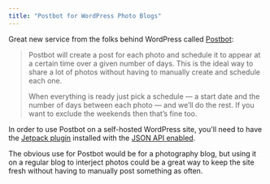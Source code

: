 ```yaml
---
title: "Postbot for WordPress Photo Blogs"
---
```

<p>Great new service from the folks behind WordPress called <a href="https://postbot.co">Postbot</a>:</p>
<blockquote><p>
  Postbot will create a post for each photo and schedule it to appear at a certain time over a given number of days. This is the ideal way to share a lot of photos without having to manually create and schedule each one.</p>
<p>  When everything is ready just pick a schedule — a start date and the number of days between each photo — and we’ll do the rest. If you want to exclude the weekends then that’s fine too.
</p></blockquote>
<p>In order to use Postbot on a self-hosted WordPress site, you'll need to have the <a href="http://jetpack.me/">Jetpack plugin</a> installed with the <a href="http://jetpack.me/support/json-api/">JSON API enabled</a>.</p>
<p>The obvious use for Postbot would be for a photography blog, but using it on a regular blog to interject photos could be a great way to keep the site fresh without having to manually post something as often.</p>
